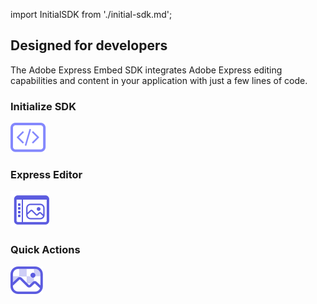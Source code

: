 import InitialSDK from './initial-sdk.md';


<DCSummaryBlock slots="heading , text"  background="rgb(31, 42, 73)" buttonPositionRight className="design-features-code-block" />

## Designed for developers

The Adobe Express Embed SDK integrates Adobe Express editing capabilities and content in your application with just a few lines of code.

<TabsBlock orientation="vertical" slots="heading, image, content" repeat="3"  theme="dark" className='bgBlue ' />

### Initialize SDK

![EMPTY_ALT](../images/initialize-SDK-icon.svg)

<InitialSDK/>

### Express Editor

![EMPTY_ALT](../images/Express-Editor-icon.svg)

<InitialSDK/>

### Quick Actions

![EMPTY_ALT](../images/quick-actions-icon.svg)

<InitialSDK/>
